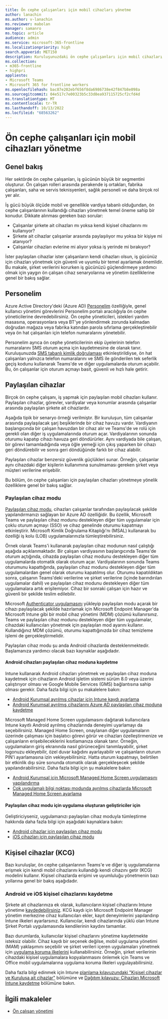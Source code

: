 ```yaml
---
title: Ön cephe çalışanları için mobil cihazları yönetme
author: lanachin
ms.author: v-lanachin
ms.reviewer: mabolan
manager: samanro
ms.topic: article
audience: admin
ms.service: microsoft-365-frontline
ms.localizationpriority: high
search.appverid: MET150
description: Kuruluşunuzdaki ön cephe çalışanları için mobil cihazları yönetmeye genel bir bakış edinin.
ms.collection:
- m365-frontline
- highpri
appliesto:
- Microsoft Teams
- Microsoft 365 for frontline workers
ms.openlocfilehash: bac87e202ebf656f8da6986738e42f847b8e098a
ms.sourcegitcommit: 04e517c7e00323b5c33d8ea937115725cf2cfd4d
ms.translationtype: MT
ms.contentlocale: tr-TR
ms.lasthandoff: 10/13/2022
ms.locfileid: "68563262"
---
```

# <a name="manage-mobile-devices-for-frontline-workers"></a>Ön cephe çalışanları için mobil cihazları yönetme

## <a name="overview"></a>Genel bakış

Her sektörde ön cephe çalışanları, iş gücünün büyük bir segmentini oluşturur. Ön çalışan rolleri arasında perakende iş ortakları, fabrika çalışanları, saha ve servis teknisyenleri, sağlık personeli ve daha birçok rol yer alır.

İş gücü büyük ölçüde mobil ve genellikle vardiya tabanlı olduğundan, ön cephe çalışanlarının kullandığı cihazları yönetmek temel öneme sahip bir konudur. Dikkate alınması gereken bazı sorular:

- Çalışanlar şirkete ait cihazları mı yoksa kendi kişisel cihazlarını mı kullanıyor?
- Şirkete ait cihazlar çalışanlar arasında paylaşılıyor mu yoksa bir kişiye mi atanıyor?
- Çalışanlar cihazları evlerine mi alıyor yoksa iş yerinde mi bırakıyor?

İster paylaşılan cihazlar ister çalışanların kendi cihazları olsun, iş gücünüz için cihazları yönetmek için güvenli ve uyumlu bir temel ayarlamak önemlidir. Bu makale, şirket verilerini korurken iş gücünüzü güçlendirmeye yardımcı olmak için yaygın ön çalışan cihaz senaryolarına ve yönetim özelliklerine genel bir bakış sağlar.

## <a name="my-staff"></a>Personelim

Azure Active Directory'deki (Azure AD) [Personelim](/azure/active-directory/roles/my-staff-configure) özelliğiyle, genel kullanıcı yönetimi görevlerini Personelim portalı aracılığıyla ön cephe yöneticilerine devredebilirsiniz. Ön cephe yöneticileri, istekleri yardım masasına, operasyonlara veya BT'ye yönlendirmek zorunda kalmadan doğrudan mağaza veya fabrika katından parola sıfırlama gerçekleştirebilir veya ön hat çalışanları için telefon numaralarını yönetebilir.

Personelim ayrıca ön cephe yöneticilerinin ekip üyelerinin telefon numaralarını SMS oturum açma için kaydetmesine de olanak tanır. Kuruluşunuzda [SMS tabanlı kimlik doğrulaması](/azure/active-directory/authentication/howto-authentication-sms-signin) etkinleştirildiyse, ön hat çalışanları yalnızca telefon numaralarını ve SMS ile gönderilen tek seferlik geçiş kodunu kullanarak Teams'de ve diğer uygulamalarda oturum açabilir. Bu, ön çalışanlar için oturum açmayı basit, güvenli ve hızlı hale getirir.

## <a name="shared-devices"></a>Paylaşılan cihazlar

Birçok ön cephe çalışanı, iş yapmak için paylaşılan mobil cihazları kullanır. Paylaşılan cihazlar, görevler, vardiyalar veya konumlar arasında çalışanlar arasında paylaşılan şirkete ait cihazlardır.

Aşağıda tipik bir senaryo örneği verilmiştır. Bir kuruluşun, tüm çalışanlar arasında paylaşılacak şarj beşiklerinde bir cihaz havuzu vardır. Vardiyanın başlangıcında bir çalışan havuzdan bir cihaz alır ve Teams'de ve rolü için gerekli olan diğer iş uygulamalarında oturum açar. Vardiyalarının sonunda oturumu kapatıp cihazı havuza geri döndürürler. Aynı vardiyada bile çalışan, bir görevi tamamladığında veya öğle yemeği için çıkış yaparken bir cihazı geri döndürebilir ve sonra geri döndüğünde farklı bir cihaz alabilir.

Paylaşılan cihazlar benzersiz güvenlik güçlükleri sunar. Örneğin, çalışanlar aynı cihazdaki diğer kişilerin kullanımına sunulmaması gereken şirket veya müşteri verilerine erişebilir.

Bu bölüm, ön cephe çalışanları için paylaşılan cihazları yönetmeye yönelik özelliklere genel bir bakış sağlar.

### <a name="shared-device-mode"></a>Paylaşılan cihaz modu

[Paylaşılan cihaz modu](/azure/active-directory/develop/msal-shared-devices), cihazları çalışanlar tarafından paylaşılacak şekilde yapılandırmanızı sağlayan bir Azure AD özelliğidir. Bu özellik, Microsoft Teams ve paylaşılan cihaz modunu destekleyen diğer tüm uygulamalar için çoklu oturum açmayı (SSO) ve cihaz genelinde oturumu kapatmayı etkinleştirir. Microsoft Kimlik Doğrulama Kitaplığı'nı (MSAL) kullanarak bu özelliği iş kolu (LOB) uygulamalarınızla tümleştirebilirsiniz.

Örnek olarak Teams'i kullanarak paylaşılan cihaz modunun nasıl çalıştığı aşağıda açıklanmaktadır. Bir çalışan vardiyasının başlangıcında Teams'de oturum açtığında, cihazda paylaşılan cihaz modunu destekleyen diğer tüm uygulamalarda otomatik olarak oturum açar. Vardiyalarının sonunda Teams oturumunu kapattığında, paylaşılan cihaz modunu destekleyen diğer tüm uygulamalardan genel olarak oturumu kapatılmış olur. Oturumu kapatıldıktan sonra, çalışanın Teams'deki verilerine ve şirket verilerine (içinde barındırılan uygulamalar dahil) ve paylaşılan cihaz modunu destekleyen diğer tüm uygulamalara artık erişilemiyor. Cihaz bir sonraki çalışan için hazır ve güvenli bir şekilde teslim edilebilir.

Microsoft [Authenticator uygulamasını](https://support.microsoft.com/account-billing/how-to-use-the-microsoft-authenticator-app-9783c865-0308-42fb-a519-8cf666fe0acc) yükleyip paylaşılan modu açarak bir cihazı paylaşılacak şekilde hazırlamak için Microsoft Endpoint Manager'da Microsoft Intune gibi bir mobil cihaz yönetimi (MDM) çözümü kullanırsınız. Teams ve paylaşılan cihaz modunu destekleyen diğer tüm uygulamalar, cihazdaki kullanıcıları yönetmek için paylaşılan mod ayarını kullanır. Kullandığınız MDM çözümü, oturumu kapattığınızda bir cihaz temizleme işlemi de gerçekleştirmelidir.

Paylaşılan cihaz modu şu anda Android cihazlarda desteklenmektedir. Başlamanıza yardımcı olacak bazı kaynaklar aşağıdadır.

#### <a name="enroll-android-devices-into-shared-device-mode"></a>Android cihazları paylaşılan cihaz moduna kaydetme

Intune kullanarak Android cihazları yönetmek ve paylaşılan cihaz moduna kaydetmek için cihazların Android işletim sistemi sürüm 8.0 veya üzerini çalıştırıyor olması ve Google Mobile Services (GMS) bağlantısına sahip olması gerekir. Daha fazla bilgi için şu makalelere bakın:

- [Android Kurumsal ayrılmış cihazlar için Intune kaydı ayarlama](/mem/intune/enrollment/android-kiosk-enroll)
- [Android Kurumsal ayrılmış cihazlarını Azure AD paylaşılan cihaz moduna kaydetme](https://techcommunity.microsoft.com/t5/intune-customer-success/enroll-android-enterprise-dedicated-devices-into-azure-ad-shared/ba-p/1820093)

Microsoft Managed Home Screen uygulamasını dağıtarak kullanıcılara Intune kayıtlı Android ayrılmış cihazlarında deneyimi uyarlamayı da seçebilirsiniz. Managed Home Screen, onaylanan diğer uygulamaların üzerinde çalışması için başlatıcı görevi görür ve cihazları özelleştirmenize ve çalışanların erişebileceklerini kısıtlamanıza olanak tanır. Örneğin, uygulamaların giriş ekranında nasıl görüneceğini tanımlayabilir, şirket logonuzu ekleyebilir, özel duvar kağıdını ayarlayabilir ve çalışanların oturum PIN'i ayarlamasına izin vekleyebilirsiniz. Hatta oturum kapatmayı, belirtilen bir etkinlik dışı süre sonunda otomatik olarak gerçekleşecek şekilde yapılandırabilirsiniz.  Daha fazla bilgi için şu makalelere bakın:

- [Android Kurumsal için Microsoft Managed Home Screen uygulamasını yapılandırma](/mem/intune/apps/app-configuration-managed-home-screen-app)
- [Çok uygulamalı bilgi noktası modunda ayrılmış cihazlarda Microsoft Managed Home Screen ayarlama](https://techcommunity.microsoft.com/t5/intune-customer-success/how-to-setup-microsoft-managed-home-screen-on-dedicated-devices/ba-p/1388060)

#### <a name="for-developers-creating-apps-for-shared-device-mode"></a>Paylaşılan cihaz modu için uygulama oluşturan geliştiriciler için

Geliştiriciyseniz, uygulamanızı paylaşılan cihaz moduyla tümleştirme hakkında daha fazla bilgi için aşağıdaki kaynaklara bakın:

- [Android cihazlar için paylaşılan cihaz modu](/azure/active-directory/develop/msal-android-shared-devices)
- [iOS cihazları için paylaşılan cihaz modu](/azure/active-directory/develop/msal-ios-shared-devices)

## <a name="personal-devices-byod"></a>Kişisel cihazlar (KCG)

Bazı kuruluşlar, ön cephe çalışanlarının Teams'e ve diğer iş uygulamalarına erişmek için kendi mobil cihazlarını kullandığı kendi cihazını getir (KCG) modelini kullanır. Kişisel cihazlarda erişimi ve uyumluluğu yönetmenin bazı yollarına genel bir bakış aşağıdadır.

### <a name="enroll-android-and-ios-personal-devices"></a>Android ve iOS kişisel cihazlarını kaydetme

Şirkete ait cihazlarınıza ek olarak, kullanıcıların kişisel cihazlarını Intune yönetime [kaydedebilirsiniz](/mem/intune/enrollment/device-enrollment). KCG kaydı için Microsoft Endpoint Manager yönetim merkezine cihaz kullanıcıları ekler, kayıt deneyimlerini yapılandırıp Intune ilkeleri ayarlarsınız. Kullanıcılar, kendi cihazlarında yüklü olan Intune Şirket Portalı uygulamasında kendilerinin kaydını tamamlar.

Bazı durumlarda, kullanıcılar kişisel cihazlarını yönetime kaydetmekte isteksiz olabilir. Cihaz kaydı bir seçenek değilse, mobil uygulama yönetimi (MAM) yaklaşımını seçebilir ve şirket verileri içeren uygulamaları yönetmek için [uygulama koruma ilkelerini](/mem/intune/apps/app-protection-policies) kullanabilirsiniz. Örneğin, şirket verilerinin cihazdaki kişisel uygulamalara kopyalanmasını önlemek için Teams ve Office mobil uygulamalarına uygulama koruma ilkeleri uygulayabilirsiniz.

Daha fazla bilgi edinmek için Intune [planlama kılavuzundaki "Kişisel cihazlar ve Kuruluşa ait cihazlar"](/mem/intune/fundamentals/intune-planning-guide#personal-devices-vs-organization-owned-devices) bölümüne ve [Dağıtım kılavuzu: Cihazları Microsoft Intune kaydetme](/mem/intune/fundamentals/deployment-guide-enrollment) bölümüne bakın.

## <a name="related-articles"></a>İlgili makaleler

- [Ön çalışan yönetimi](/azure/active-directory/fundamentals/frontline-worker-management)
